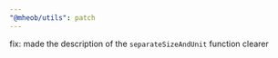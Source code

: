 ```yaml
---
"@mheob/utils": patch
---
```


fix: made the description of the `separateSizeAndUnit` function clearer
